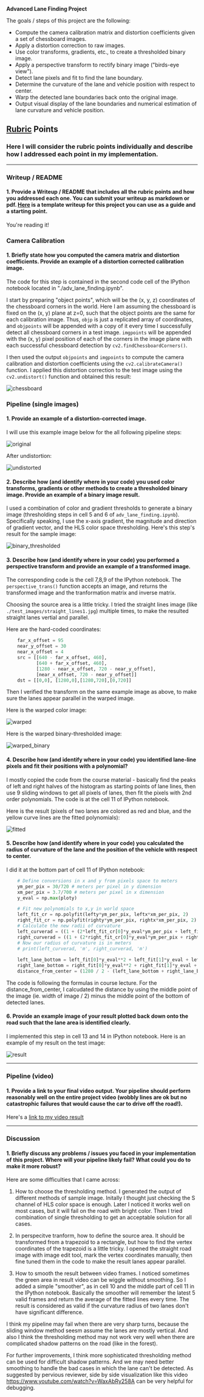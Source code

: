 **Advanced Lane Finding Project**

The goals / steps of this project are the following:

* Compute the camera calibration matrix and distortion coefficients given a set of chessboard images.
* Apply a distortion correction to raw images.
* Use color transforms, gradients, etc., to create a thresholded binary image.
* Apply a perspective transform to rectify binary image ("birds-eye view").
* Detect lane pixels and fit to find the lane boundary.
* Determine the curvature of the lane and vehicle position with respect to center.
* Warp the detected lane boundaries back onto the original image.
* Output visual display of the lane boundaries and numerical estimation of lane curvature and vehicle position.

[//]: # (Image References)

[chessboard]: ./output_images/chessboard.png "Chessboard"
[original]: ./test_images/test2.jpg "Sample Image"
[undistorted]: ./output_images/undistorted.png "Undistorted"
[binary_thresholded]: ./output_images/binary_thresholded.png "Binary Thresholded"
[warped]: ./output_images/warped.png "Warped"
[warped_binary]: ./output_images/warped_binary.png "Warped Binary"
[fitted]: ./output_images/fitted.png "Fitted"
[result]: ./output_images/result.png "Result"
[video1]: ./project_video_result.mp4 "Video"

## [Rubric](https://review.udacity.com/#!/rubrics/571/view) Points

### Here I will consider the rubric points individually and describe how I addressed each point in my implementation.  

---

### Writeup / README

#### 1. Provide a Writeup / README that includes all the rubric points and how you addressed each one.  You can submit your writeup as markdown or pdf.  [Here](https://github.com/udacity/CarND-Advanced-Lane-Lines/blob/master/writeup_template.md) is a template writeup for this project you can use as a guide and a starting point.  

You're reading it!

### Camera Calibration

#### 1. Briefly state how you computed the camera matrix and distortion coefficients. Provide an example of a distortion corrected calibration image.

The code for this step is contained in the second code cell of the IPython notebook located in "./adv_lane_finding.ipynb".  

I start by preparing "object points", which will be the (x, y, z) coordinates of the chessboard corners in the world. Here I am assuming the chessboard is fixed on the (x, y) plane at z=0, such that the object points are the same for each calibration image.  Thus, `objp` is just a replicated array of coordinates, and `objpoints` will be appended with a copy of it every time I successfully detect all chessboard corners in a test image.  `imgpoints` will be appended with the (x, y) pixel position of each of the corners in the image plane with each successful chessboard detection by `cv2.findChessboardCorners()`.

I then used the output `objpoints` and `imgpoints` to compute the camera calibration and distortion coefficients using the `cv2.calibrateCamera()` function.  I applied this distortion correction to the test image using the `cv2.undistort()` function and obtained this result: 

![chessboard][chessboard]

### Pipeline (single images)

#### 1. Provide an example of a distortion-corrected image.

I will use this example image below for the all following pipeline steps:

![original][original]

After undistortion:

![undistorted][undistorted]

#### 2. Describe how (and identify where in your code) you used color transforms, gradients or other methods to create a thresholded binary image.  Provide an example of a binary image result.

I used a combination of color and gradient thresholds to generate a binary image (thresholding steps in cell 5 and 6 of `adv_lane_finding.ipynb`). Specifically speaking, I use the x-axis gradient, the magnitude and direction of gradient vector, and the HLS color space thresholding. Here's this step's result for the sample image:

![binary_thresholded][binary_thresholded]

#### 3. Describe how (and identify where in your code) you performed a perspective transform and provide an example of a transformed image.

The corresponding code is the cell 7,8,9 of the IPython notebook. The `perspective_trans()` function accepts an image, and returns the transformed image and the tranformation matrix and inverse matrix.

Choosing the source area is a little tricky. I tried the straight lines image (like `./test_images/straight_lines1.jpg`) multiple times, to make the resulted straight lanes vertial and parallel.

Here are the hard-coded coordinates:

```python
    far_x_offset = 95
    near_y_offset = 30
    near_x_offset = 4
    src = [[640 - far_x_offset, 460],
           [640 + far_x_offset, 460],
           [1280 - near_x_offset, 720 - near_y_offset],
           [near_x_offset, 720 - near_y_offset]]
    dst = [[0,0], [1280,0],[1280,720],[0,720]]
```

Then I verified the transform on the same example image as above, to make sure the lanes appear parallel in the warped image.

Here is the warped color image:

![warped][warped]

Here is the warped binary-thresholded image:

![warped_binary][warped_binary]

#### 4. Describe how (and identify where in your code) you identified lane-line pixels and fit their positions with a polynomial?

I mostly copied the code from the course material - basically find the peaks of left and right halves of the histogram as starting points of lane lines, then use 9 sliding windows to get all pixels of lanes, then fit the pixels with 2nd order polynomials. The code is at the cell 11 of IPython notebook. 

Here is the result (pixels of two lanes are colored as red and blue, and the yellow curve lines are the fitted polynomials): 

![fitted][fitted]

#### 5. Describe how (and identify where in your code) you calculated the radius of curvature of the lane and the position of the vehicle with respect to center.

I did it at the bottom part of cell 11 of IPython notebook:

```python
    # Define conversions in x and y from pixels space to meters
    ym_per_pix = 30/720 # meters per pixel in y dimension
    xm_per_pix = 3.7/700 # meters per pixel in x dimension
    y_eval = np.max(ploty)

    # Fit new polynomials to x,y in world space
    left_fit_cr = np.polyfit(lefty*ym_per_pix, leftx*xm_per_pix, 2)
    right_fit_cr = np.polyfit(righty*ym_per_pix, rightx*xm_per_pix, 2)
    # Calculate the new radii of curvature
    left_curverad = ((1 + (2*left_fit_cr[0]*y_eval*ym_per_pix + left_fit_cr[1])**2)**1.5) / np.absolute(2*left_fit_cr[0])
    right_curverad = ((1 + (2*right_fit_cr[0]*y_eval*ym_per_pix + right_fit_cr[1])**2)**1.5) / np.absolute(2*right_fit_cr[0])
    # Now our radius of curvature is in meters
    # print(left_curverad, 'm', right_curverad, 'm')
    
    left_lane_bottom = left_fit[0]*y_eval**2 + left_fit[1]*y_eval + left_fit[2]
    right_lane_bottom = right_fit[0]*y_eval**2 + right_fit[1]*y_eval + right_fit[2]
    distance_from_center = (1280 / 2 - (left_lane_bottom + right_lane_bottom) / 2) * xm_per_pix
```

The code is following the formulas in course lecture. For the distance_from_center, I calcudated the distance by using the middle point of the image (ie. width of image / 2) minus the middle point of the bottom of detected lanes.

#### 6. Provide an example image of your result plotted back down onto the road such that the lane area is identified clearly.

I implemented this step in cell 13 and 14 in IPython notebook.  Here is an example of my result on the test image:

![result][result]

---

### Pipeline (video)

#### 1. Provide a link to your final video output. Your pipeline should perform reasonably well on the entire project video (wobbly lines are ok but no catastrophic failures that would cause the car to drive off the road!).

Here's a [link to my video result](./project_video_result.mp4)

---

### Discussion

#### 1. Briefly discuss any problems / issues you faced in your implementation of this project.  Where will your pipeline likely fail?  What could you do to make it more robust?

Here are some difficulties that I came across:

1. How to choose the thresholding method. I generated the output of different methods of sample image. Initally I thought just checking the S channel of HLS color space is enough. Later I noticed it works well on most cases, but it will fail on the road with bright color. Then I tried combination of single thresholding to get an acceptable solution for all cases.

2. In perspecitve tranform, how to define the source area. It should be transformed from a trapezoid to a rectangle, but how to find the vertex coordinates of the trapezoid is a little tricky. I opened the straight road image with image edit tool, mark the vertex coordinates manually, then fine tuned them in the code to make the result lanes appear parallel.

3. How to smooth the result between video frames. I noticed sometimes the green area in result video can be wiggle without smoothing. So I added a simple "smoother", as in cell 10 and the middle part of cell 11 in the IPython notebook. Basically the smoother will remember the latest 5 valid frames and return the average of the fitted lines every time. The result is considered as valid if the curvature radius of two lanes don't have significant difference.

I think my pipeline may fail when there are very sharp turns, because the sliding window method seesm assume the lanes are mostly vertical. And also I think the thresholding method may not work very well when there are complicated shadow patterns on the road (like in the forest).

For further improvements, I think more sophisticated thresholding method can be used for difficult shadow patterns. And we may need better smoothing to handle the bad cases in which the lane can't be detected. As suggested by pervious reviewer, side by side visualization like this video https://www.youtube.com/watch?v=WaxAbRy258A can be very helpful for debugging.
